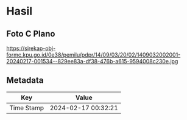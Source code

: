 # Hasil

## Foto C Plano

https://sirekap-obj-formc.kpu.go.id/0e38/pemilu/pdpr/14/09/03/20/02/1409032002001-20240217-001534--829ee83a-df38-476b-a615-9594008c230e.jpg


## Metadata

| Key        | Value               |
| ---------- | ------------------- |
| Time Stamp | 2024-02-17 00:32:21 |




